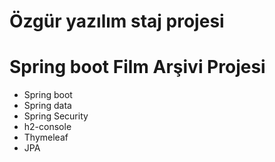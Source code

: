 # Özgür yazılım staj projesi


# Spring boot Film Arşivi Projesi




  * Spring boot
  * Spring data
  * Spring Security
  * h2-console
  * Thymeleaf
  * JPA
